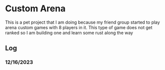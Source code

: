 # Custom Arena

This is a pet project that I am doing because my friend group started to play arena custom games with 8 players in it. This type of game does not get ranked so I am building one and learn some rust along the way

## Log

### 12/16/2023

